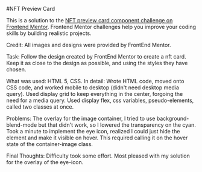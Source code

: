 #NFT Preview Card

This is a solution to the [NFT preview card component challenge on Frontend Mentor](https://www.frontendmentor.io/challenges/nft-preview-card-component-SbdUL_w0U). Frontend Mentor challenges help you improve your coding skills by building realistic projects.

Credit: All images and designs were provided by FrontEnd Mentor.

Task: Follow the design created by FrontEnd Mentor to create a nft card. Keep it as close to the design as possible, and using the styles they have chosen.

What was used: HTML 5, CSS.
In detail: Wrote HTML code, moved onto CSS code, and worked mobile to desktop (didn't need desktop media query). Used display grid to keep everything in the center, forgoing the need for a media query. Used display flex, css variables, pseudo-elements, called two classes at once.

Problems: The overlay for the image container, I tried to use background-blend-mode but that didn't work, so I lowered the transparency on the cyan. Took a minute to implement the eye icon, realized I could just hide the element and make it visible on hover. This required calling it on the hover state of the container-image class.

Final Thoughts: Difficulty took some effort. Most pleased with my solution for the overlay of the eye-icon.
